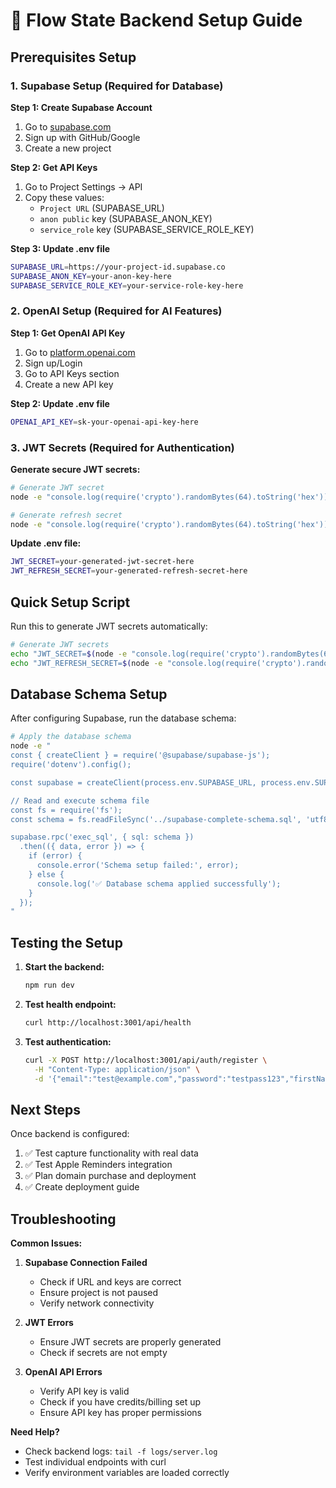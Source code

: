 # 🚀 Flow State Backend Setup Guide

## Prerequisites Setup

### 1. Supabase Setup (Required for Database)

**Step 1: Create Supabase Account**
1. Go to [supabase.com](https://supabase.com)
2. Sign up with GitHub/Google
3. Create a new project

**Step 2: Get API Keys**
1. Go to Project Settings → API
2. Copy these values:
   - `Project URL` (SUPABASE_URL)
   - `anon public` key (SUPABASE_ANON_KEY)
   - `service_role` key (SUPABASE_SERVICE_ROLE_KEY)

**Step 3: Update .env file**
```bash
SUPABASE_URL=https://your-project-id.supabase.co
SUPABASE_ANON_KEY=your-anon-key-here
SUPABASE_SERVICE_ROLE_KEY=your-service-role-key-here
```

### 2. OpenAI Setup (Required for AI Features)

**Step 1: Get OpenAI API Key**
1. Go to [platform.openai.com](https://platform.openai.com)
2. Sign up/Login
3. Go to API Keys section
4. Create a new API key

**Step 2: Update .env file**
```bash
OPENAI_API_KEY=sk-your-openai-api-key-here
```

### 3. JWT Secrets (Required for Authentication)

**Generate secure JWT secrets:**
```bash
# Generate JWT secret
node -e "console.log(require('crypto').randomBytes(64).toString('hex'))"

# Generate refresh secret
node -e "console.log(require('crypto').randomBytes(64).toString('hex'))"
```

**Update .env file:**
```bash
JWT_SECRET=your-generated-jwt-secret-here
JWT_REFRESH_SECRET=your-generated-refresh-secret-here
```

## Quick Setup Script

Run this to generate JWT secrets automatically:

```bash
# Generate JWT secrets
echo "JWT_SECRET=$(node -e "console.log(require('crypto').randomBytes(64).toString('hex'))")" >> .env
echo "JWT_REFRESH_SECRET=$(node -e "console.log(require('crypto').randomBytes(64).toString('hex'))")" >> .env
```

## Database Schema Setup

After configuring Supabase, run the database schema:

```bash
# Apply the database schema
node -e "
const { createClient } = require('@supabase/supabase-js');
require('dotenv').config();

const supabase = createClient(process.env.SUPABASE_URL, process.env.SUPABASE_SERVICE_ROLE_KEY);

// Read and execute schema file
const fs = require('fs');
const schema = fs.readFileSync('../supabase-complete-schema.sql', 'utf8');

supabase.rpc('exec_sql', { sql: schema })
  .then(({ data, error }) => {
    if (error) {
      console.error('Schema setup failed:', error);
    } else {
      console.log('✅ Database schema applied successfully');
    }
  });
"
```

## Testing the Setup

1. **Start the backend:**
   ```bash
   npm run dev
   ```

2. **Test health endpoint:**
   ```bash
   curl http://localhost:3001/api/health
   ```

3. **Test authentication:**
   ```bash
   curl -X POST http://localhost:3001/api/auth/register \
     -H "Content-Type: application/json" \
     -d '{"email":"test@example.com","password":"testpass123","firstName":"Test","lastName":"User"}'
   ```

## Next Steps

Once backend is configured:
1. ✅ Test capture functionality with real data
2. ✅ Test Apple Reminders integration
3. ✅ Plan domain purchase and deployment
4. ✅ Create deployment guide

## Troubleshooting

**Common Issues:**

1. **Supabase Connection Failed**
   - Check if URL and keys are correct
   - Ensure project is not paused
   - Verify network connectivity

2. **JWT Errors**
   - Ensure JWT secrets are properly generated
   - Check if secrets are not empty

3. **OpenAI API Errors**
   - Verify API key is valid
   - Check if you have credits/billing set up
   - Ensure API key has proper permissions

**Need Help?**
- Check backend logs: `tail -f logs/server.log`
- Test individual endpoints with curl
- Verify environment variables are loaded correctly
